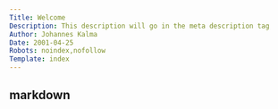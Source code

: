 ```yaml
---
Title: Welcome
Description: This description will go in the meta description tag
Author: Johannes Kalma
Date: 2001-04-25
Robots: noindex,nofollow
Template: index
---
```

## markdown
